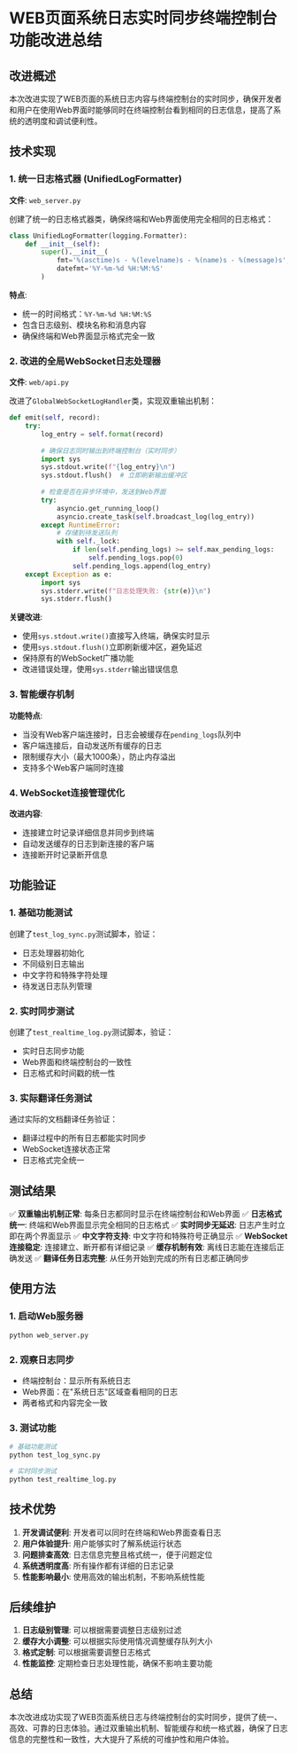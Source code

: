 # WEB页面系统日志实时同步终端控制台功能改进总结

## 改进概述

本次改进实现了WEB页面的系统日志内容与终端控制台的实时同步，确保开发者和用户在使用Web界面时能够同时在终端控制台看到相同的日志信息，提高了系统的透明度和调试便利性。

## 技术实现

### 1. 统一日志格式器 (UnifiedLogFormatter)

**文件**: `web_server.py`

创建了统一的日志格式器类，确保终端和Web界面使用完全相同的日志格式：

```python
class UnifiedLogFormatter(logging.Formatter):
    def __init__(self):
        super().__init__(
            fmt='%(asctime)s - %(levelname)s - %(name)s - %(message)s',
            datefmt='%Y-%m-%d %H:%M:%S'
        )
```

**特点**:
- 统一的时间格式：`%Y-%m-%d %H:%M:%S`
- 包含日志级别、模块名称和消息内容
- 确保终端和Web界面显示格式完全一致

### 2. 改进的全局WebSocket日志处理器

**文件**: `web/api.py`

改进了`GlobalWebSocketLogHandler`类，实现双重输出机制：

```python
def emit(self, record):
    try:
        log_entry = self.format(record)
        
        # 确保日志同时输出到终端控制台（实时同步）
        import sys
        sys.stdout.write(f"{log_entry}\n")
        sys.stdout.flush()  # 立即刷新输出缓冲区
        
        # 检查是否在异步环境中，发送到Web界面
        try:
            asyncio.get_running_loop()
            asyncio.create_task(self.broadcast_log(log_entry))
        except RuntimeError:
            # 存储到待发送队列
            with self._lock:
                if len(self.pending_logs) >= self.max_pending_logs:
                    self.pending_logs.pop(0)
                self.pending_logs.append(log_entry)
    except Exception as e:
        import sys
        sys.stderr.write(f"日志处理失败: {str(e)}\n")
        sys.stderr.flush()
```

**关键改进**:
- 使用`sys.stdout.write()`直接写入终端，确保实时显示
- 使用`sys.stdout.flush()`立即刷新缓冲区，避免延迟
- 保持原有的WebSocket广播功能
- 改进错误处理，使用`sys.stderr`输出错误信息

### 3. 智能缓存机制

**功能特点**:
- 当没有Web客户端连接时，日志会被缓存在`pending_logs`队列中
- 客户端连接后，自动发送所有缓存的日志
- 限制缓存大小（最大1000条），防止内存溢出
- 支持多个Web客户端同时连接

### 4. WebSocket连接管理优化

**改进内容**:
- 连接建立时记录详细信息并同步到终端
- 自动发送缓存的日志到新连接的客户端
- 连接断开时记录断开信息

## 功能验证

### 1. 基础功能测试

创建了`test_log_sync.py`测试脚本，验证：
- 日志处理器初始化
- 不同级别日志输出
- 中文字符和特殊字符处理
- 待发送日志队列管理

### 2. 实时同步测试

创建了`test_realtime_log.py`测试脚本，验证：
- 实时日志同步功能
- Web界面和终端控制台的一致性
- 日志格式和时间戳的统一性

### 3. 实际翻译任务测试

通过实际的文档翻译任务验证：
- 翻译过程中的所有日志都能实时同步
- WebSocket连接状态正常
- 日志格式完全统一

## 测试结果

✅ **双重输出机制正常**: 每条日志都同时显示在终端控制台和Web界面
✅ **日志格式统一**: 终端和Web界面显示完全相同的日志格式
✅ **实时同步无延迟**: 日志产生时立即在两个界面显示
✅ **中文字符支持**: 中文字符和特殊符号正确显示
✅ **WebSocket连接稳定**: 连接建立、断开都有详细记录
✅ **缓存机制有效**: 离线日志能在连接后正确发送
✅ **翻译任务日志完整**: 从任务开始到完成的所有日志都正确同步

## 使用方法

### 1. 启动Web服务器
```bash
python web_server.py
```

### 2. 观察日志同步
- 终端控制台：显示所有系统日志
- Web界面：在"系统日志"区域查看相同的日志
- 两者格式和内容完全一致

### 3. 测试功能
```bash
# 基础功能测试
python test_log_sync.py

# 实时同步测试
python test_realtime_log.py
```

## 技术优势

1. **开发调试便利**: 开发者可以同时在终端和Web界面查看日志
2. **用户体验提升**: 用户能够实时了解系统运行状态
3. **问题排查高效**: 日志信息完整且格式统一，便于问题定位
4. **系统透明度高**: 所有操作都有详细的日志记录
5. **性能影响最小**: 使用高效的输出机制，不影响系统性能

## 后续维护

1. **日志级别管理**: 可以根据需要调整日志级别过滤
2. **缓存大小调整**: 可以根据实际使用情况调整缓存队列大小
3. **格式定制**: 可以根据需要调整日志格式
4. **性能监控**: 定期检查日志处理性能，确保不影响主要功能

## 总结

本次改进成功实现了WEB页面系统日志与终端控制台的实时同步，提供了统一、高效、可靠的日志体验。通过双重输出机制、智能缓存和统一格式器，确保了日志信息的完整性和一致性，大大提升了系统的可维护性和用户体验。
